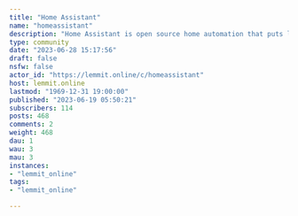```yaml
---
title: "Home Assistant" 
name: "homeassistant"
description: "Home Assistant is open source home automation that puts local control and privacy first. Powered by a worldwide community of tinkerers and DIY..."
type: community
date: "2023-06-28 15:17:56"
draft: false
nsfw: false
actor_id: "https://lemmit.online/c/homeassistant"
host: lemmit.online
lastmod: "1969-12-31 19:00:00"
published: "2023-06-19 05:50:21"
subscribers: 114
posts: 468
comments: 2
weight: 468
dau: 1
wau: 3
mau: 3
instances:
- "lemmit_online"
tags: 
- "lemmit_online"

---
```

